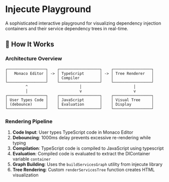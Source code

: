 # Injecute Playground

A sophisticated interactive playground for visualizing dependency injection containers and their service dependency trees in real-time.

## 🎯 How It Works

### Architecture Overview

```
┌─────────────────┐    ┌──────────────────┐    ┌─────────────────┐
│   Monaco Editor │ -> │ TypeScript       │ -> │ Tree Renderer   │
│                 │    │ Compiler         │    │                 │
└─────────────────┘    └──────────────────┘    └─────────────────┘
         ^                       │                       │
         │                       v                       v
┌─────────────────┐    ┌──────────────────┐    ┌─────────────────┐
│ User Types Code │    │ JavaScript       │    │ Visual Tree     │
│ (debounce)      │    │ Evaluation       │    │ Display         │
└─────────────────┘    └──────────────────┘    └─────────────────┘
```

### Rendering Pipeline

1. **Code Input**: User types TypeScript code in Monaco Editor
2. **Debouncing**: 1000ms delay prevents excessive re-rendering while typing
3. **Compilation**: TypeScript code is compiled to JavaScript using typescript
4. **Evaluation**: Compiled code is evaluated to extract the DIContainer variable `container`
5. **Graph Building**: Uses the `buildServicesGraph` utility from injecute library
6. **Tree Rendering**: Custom `renderServicesTree` function creates HTML visualization
